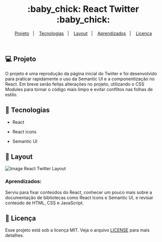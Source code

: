<h1 align="center">
 :baby_chick: React Twitter :baby_chick:
</h1>

<p align="center">
<a href="#-projeto">Projeto</a>&nbsp;&nbsp;&nbsp;|&nbsp;&nbsp;&nbsp;
  <a href="#rocket-tecnologias">Tecnologias</a>&nbsp;&nbsp;&nbsp;|&nbsp;&nbsp;&nbsp;  
  <a href="#-layout">Layout</a>&nbsp;&nbsp;&nbsp;|&nbsp;&nbsp;&nbsp;
  <a href="#zap-executando">Aprendizados</a>&nbsp;&nbsp;&nbsp;|&nbsp;&nbsp;&nbsp;
  <a href="#memo-licença">Licença</a>
</p>

<br>

## 💻 Projeto

O projeto é uma reprodução da página inicial do Twiiter e foi desenvolvido para praticar rapidamente o uso da Semantic UI e a componentização no React. Em breve serão feitas alterações no projeto, utilizando o CSS Modules para tornar o código mais limpo e evitar conflitos nas folhas de estilo.

## :rocket: Tecnologias

- React

- React icons

- Semantic UI

## 🎨 Layout

![Image React Twitter Layout]()

### Aprendizados:

Serviu para fixar conteúdos do React, conhecer um pouco mais sobre a documentação de bibliotecas como React Icons e Semantic UI, e revisar conteúdo de HTML, CSS e JavaScript.

## :memo: Licença

Esse projeto está sob a licença MIT. Veja o arquivo [LICENSE](LICENSE.md) para mais detalhes.


